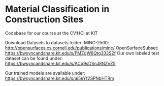 # Material Classification in Construction Sites
Codebase for our course at the CV:HCI at KIT

Download Datasets to datasets folder:
MINC-2500: http://opensurfaces.cs.cornell.edu/publications/minc/
OpenSurfaceSubset: https://bwsyncandshare.kit.edu/s/FMZgW8Qtg333S2f
Our own labeled test dataset can be found under: https://bwsyncandshare.kit.edu/s/ACq9sDSnJ8NZnZ5

Our trained models are available under: https://bwsyncandshare.kit.edu/s/ai5eYf2SPNbHTRm
